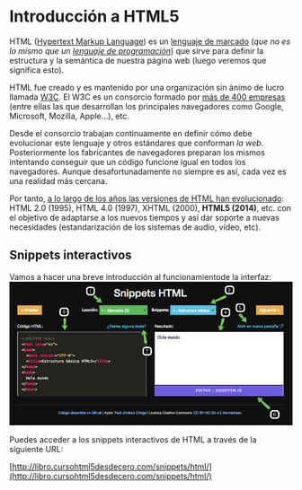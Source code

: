 # Introducción a HTML5

HTML ([Hypertext Markup Language](http://www.w3.org/html/)) es un [lenguaje de marcado](https://es.wikipedia.org/wiki/Lenguaje_de_marcado) (*que no es lo mismo que un [lenguaje de programación](https://es.wikipedia.org/wiki/Lenguaje_de_programaci%C3%B3n)*) que sirve para definir la estructura y la semántica de nuestra página web (luego veremos que significa esto). 

HTML fue creado y es mantenido por una organización sin ánimo de lucro llamada [W3C](http://www.w3.org/). El W3C es un consorcio formado por [más de 400 empresas](http://www.w3.org/Consortium/Member/List) (entre ellas las que desarrollan los principales navegadores como Google, Microsoft, Mozilla, Apple...), etc. 

Desde el consorcio trabajan continuamente en definir cómo debe evolucionar este lenguaje y otros estándares que conforman *la web*. Posteriormente los fabricantes de navegadores preparan los mismos intentando conseguir que un código funcione igual en todos los navegadores. Aunque desafortunadamente no siempre es así, cada vez es una realidad más cercana.

Por tanto, [a lo largo de los años las versiones de HTML han evolucionado](https://en.wikipedia.org/wiki/HTML#HTML_versions_timeline): HTML 2.0 (1995), HTML 4.0 (1997), XHTML (2000), **HTML5 (2014)**, etc. con el objetivo de adaptarse a los nuevos tiempos y así dar soporte a nuevas necesidades (estandarización de los sistemas de audio, vídeo, etc).

## Snippets interactivos
Vamos a hacer una breve introducción al funcionamientode la interfaz:
![Snippets HTML](images/snippets_html.png)

Puedes acceder a los snippets interactivos de HTML a través de la siguiente URL:

[http://libro.cursohtml5desdecero.com/snippets/html/](http://libro.cursohtml5desdecero.com/snippets/html/)
